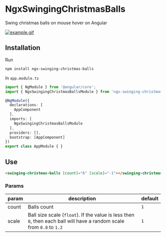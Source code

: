 # NgxSwingingChristmasBalls

Swing christmas balls on mouse hover on Angular

[![example.gif](https://i.postimg.cc/TYmzYKjp/example.gif)](https://postimg.cc/Tpd7tY46)

## Installation

Run
``` shell
npm install ngx-swinging-christmas-balls
```

In `app.module.ts`
``` ts
import { NgModule } from '@angular/core';
import { NgxSwingingChristmasBallsModule } from 'ngx-swinging-christmas-balls';

@NgModule({
  declarations: [
    AppComponent
  ],
  imports: [
    NgxSwingingChristmasBallsModule
  ],
  providers: [],
  bootstrap: [AppComponent]
})
export class AppModule { }
```

## Use

``` html
<swinging-christmas-balls [count]="6" [scale]="-1"></swinging-christmas-balls>
```

### Params
|param|description|default|
|---|---|---|
|count| Balls count |`1`|
|scale| Ball size scale (`float`). If the value is less then `0`, then each ball will have a random scale from `0.8` to `1.2` | `1` |